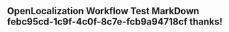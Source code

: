 <properties
ms.topic="hero-topic"
ms.test1="hero-topic"
ms.test2="test"/>

## OpenLocalization Workflow Test MarkDown febc95cd-1c9f-4c0f-8c7e-fcb9a94718cf thanks!
